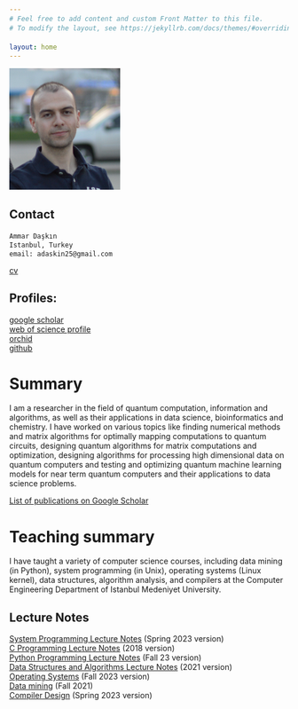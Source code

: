 ```yaml
---
# Feel free to add content and custom Front Matter to this file.
# To modify the layout, see https://jekyllrb.com/docs/themes/#overriding-theme-defaults

layout: home
---
```

<img src="me2014.jpg" alt="drawing" width="200"/>

## Contact
    Ammar Daşkın 
    Istanbul, Turkey
    email: adaskin25@gmail.com 
    
[cv](cv.pdf)  
## Profiles:
[google scholar](https://scholar.google.com/citations?user=5tbs4i8AAAAJ) <br />
[web of science profile](https://www.webofscience.com/wos/author/record/151038)<br />
[orchid](https://www.google.com/url?q=https%3A%2F%2Forcid.org%2F0000-0002-1497-5031&sa=D&sntz=1&usg=AOvVaw28jTreEH-PgKHQ7S1Y163Y)<br />
[github](https://github.com/adaskin) <br />

# Summary
I am a researcher in the field of quantum computation, information and algorithms, as well as their applications in data science, bioinformatics and chemistry.  I have worked on various topics like finding numerical methods and matrix algorithms for optimally mapping computations to quantum circuits, designing quantum algorithms for matrix computations and optimization, designing algorithms for processing high dimensional data on quantum computers and testing and optimizing quantum machine learning models for near term quantum computers and their applications to data science problems.

[List of publications on Google Scholar](https://scholar.google.com/citations?user=5tbs4i8AAAAJ&hl=en)

# Teaching summary
I have taught a variety of computer science courses, including data mining (in Python), system programming (in Unix), operating systems (Linux kernel), data structures, algorithm analysis, and compilers at the Computer Engineering Department of Istanbul Medeniyet University. 
## Lecture Notes 
[System Programming Lecture Notes](https://sites.google.com/u/0/d/17WqpSD0vcNbll7Moh5dZMrd62zuBL-Ja/p/1O8o-hTYoJsm8nC9XItZ8PJdlVAOSQc-0/preview) (Spring 2023 version)<br />
[C Programming Lecture Notes](https://sites.google.com/u/0/d/17WqpSD0vcNbll7Moh5dZMrd62zuBL-Ja/p/1kzERn8X4Ri6ufL-DLw1lLI4Lq4DuM58S/preview) (2018 version)<br />
[Python Programming Lecture Notes](https://sites.google.com/u/0/d/17WqpSD0vcNbll7Moh5dZMrd62zuBL-Ja/p/1HIMHUn-ULM2B_mnphxUeyHaj0WAFRzEd/preview) (Fall 23 version)<br />
[Data Structures and Algorithms Lecture Notes](https://sites.google.com/u/0/d/17WqpSD0vcNbll7Moh5dZMrd62zuBL-Ja/p/1T6oTA1A7CghO2GOwmpgD0Jssb161f9dh/preview) (2021 version)<br />
[Operating Systems](https://sites.google.com/u/0/d/17WqpSD0vcNbll7Moh5dZMrd62zuBL-Ja/p/1Zy8ahK-MXRrHpMAw9X8an3PSp0mX0gTE/preview)  (Fall 2023 version)<br />
[Data mining](https://sites.google.com/u/0/d/17WqpSD0vcNbll7Moh5dZMrd62zuBL-Ja/p/1jjqews3eimZs-bPIr_nQmWUMGt2wlU1S/preview) (Fall 2021)<br />
[Compiler Design](https://sites.google.com/u/0/d/17WqpSD0vcNbll7Moh5dZMrd62zuBL-Ja/p/1ZrIIH3ZsfRfj225y9dnCNaMmtawFc54d/preview) (Spring 2023 version)<br />